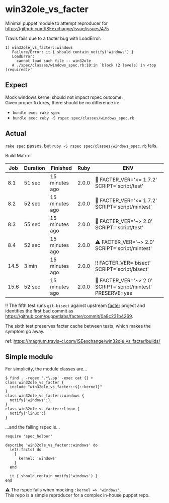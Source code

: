 win32ole_vs_facter
==================

Minimal puppet module to attempt reproducer for
https://github.com/ISEexchange/issue/issues/475

Travis fails due to a facter bug with LoadError:

```
1) win32ole_vs_facter::windows
   Failure/Error: it { should contain_notify('windows') }
   LoadError:
     cannot load such file -- win32ole
   # ./spec/classes/windows_spec.rb:10:in `block (2 levels) in <top (required)>'
```

Expect
------

Mock windows kernel should not impact rspec outcome.<br />
Given proper fixtures, there should be no difference in:

* `bundle exec rake spec`
* `bundle exec ruby -S rspec spec/classes/windows_spec.rb`

Actual
------

`rake spec` passes, but `ruby -S rspec spec/classes/windows_spec.rb` fails.

Build Matrix

| Job | Duration | Finished       | Ruby  | ENV                                                             |
|-----|----------|----------------|-------|-----------------------------------------------------------------|
|8.1  | 51 sec   | 15 minutes ago | 2.0.0 | :checkered_flag: FACTER_VER='<= 1.7.2' SCRIPT='script/test'     |
|8.2  | 52 sec   | 15 minutes ago | 2.0.0 | :checkered_flag: FACTER_VER='<= 1.7.2' SCRIPT='script/mintest'  |
|8.3  | 55 sec   | 15 minutes ago | 2.0.0 | :checkered_flag: FACTER_VER='~> 2.0' SCRIPT='script/test'       |
|8.4  | 52 sec   | 15 minutes ago | 2.0.0 | :warning: FACTER_VER='~> 2.0' SCRIPT='script/mintest'           |
|14.5 | 3 min    | 15 minutes ago | 2.0.0 | :bangbang: FACTER_VER='bisect' SCRIPT='script/bisect'           |
|15.6 | 52 sec   | 15 minutes ago | 2.0.0 | :checkered_flag: FACTER_VER='~> 2.0' SCRIPT='script/mintest' PRESERVE=yes |

:bangbang: The fifth test runs `git-bisect` against upstream
[facter](https://github.com/puppetlabs/facter) project and
identifies the first bad commit as
https://github.com/puppetlabs/facter/commit/0a8c231b4269.

The sixth test preserves facter cache between tests,
which makes the symptom go away.

ref: https://magnum.travis-ci.com/ISEexchange/win32ole_vs_facter/builds/


Simple module
-------------

For simplicity, the module classes are...

```
$ find . -regex '.*\.pp' -exec cat {} +
class win32ole_vs_facter {
  include "win32ole_vs_facter::${::kernel}"
}
class win32ole_vs_facter::windows {
  notify{'windows':}
}
class win32ole_vs_facter::linux {
  notify{'linux':}
}
```

...and the failing rspec is...

```
require 'spec_helper'

describe 'win32ole_vs_facter::windows' do
  let(:facts) do
    {
      kernel: 'windows'
    }
  end

  it { should contain_notify('windows') }
end
```

:warning: The rspec fails when mocking `:kernel => 'windows'`.<br />
This repo is a simple reproducer for a complex in-house puppet repo.
